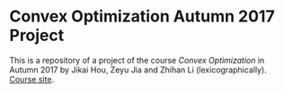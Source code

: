 # Convex Optimization Autumn 2017 Project

This is a repository of a project of the course *Convex Optimization* in Autumn 2017 by Jikai Hou, Zeyu Jia and Zhihan Li (lexicographically). [Course site](http://bicmr.pku.edu.cn/~wenzw/opt-2017-fall.html).
